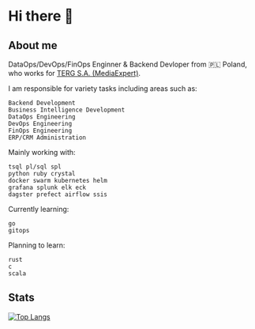 <!--![mikelogaciuk](./img/homescreen.png)-->

<!-- <p align="center">
  <a href="https://github.com/mikelogaciuk">
    <img width="1000" src="https://github.com/mikelogaciuk/mikelogaciuk/raw/main/img/homescreen_n.png" alt="logo" />
  </a>
</p> -->

# Hi there 👋

## About me

DataOps/DevOps/FinOps Enginner & Backend Devloper from :poland: Poland, who works for [TERG S.A. (MediaExpert)](https://mediaexpert.pl).

I am responsible for variety tasks including areas such as:

    Backend Development
    Business Intelligence Development
    DataOps Engineering
    DevOps Engineering
    FinOps Engineering
    ERP/CRM Administration

Mainly working with:

    tsql pl/sql spl
    python ruby crystal
    docker swarm kubernetes helm
    grafana splunk elk eck
    dagster prefect airflow ssis

Currently learning:

    go
    gitops

Planning to learn:

    rust
    c
    scala

## Stats

[![Top Langs](https://github-readme-stats.vercel.app/api/top-langs/?username=mikelogaciuk&layout=compact)](https://github.com/anuraghazra/github-readme-stats)
